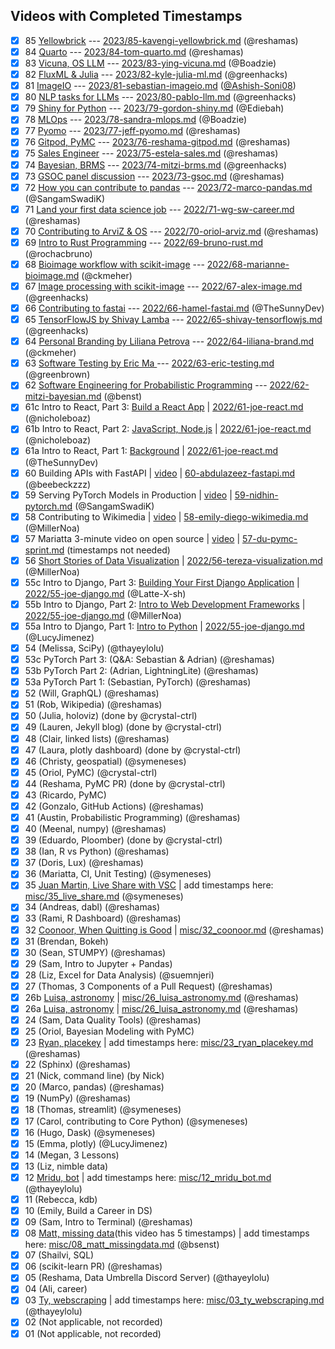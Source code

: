 ## Videos with Completed Timestamps

- [x] 85 [Yellowbrick](https://youtu.be/62Vhv_et9WQ) --- [2023/85-kavengi-yellowbrick.md](https://github.com/data-umbrella/event-transcripts/blob/main/2023/85-kavengi-yellowbrick.md) (@reshamas) 
- [x] 84 [Quarto](https://youtu.be/TnVgHE9LAiw) --- [2023/84-tom-quarto.md](https://github.com/data-umbrella/event-transcripts/blob/main/2023/84-tom-quarto.md) (@reshamas) 
- [x] 83 [Vicuna, OS LLM](https://youtu.be/y5Qa5m1hKiA) --- [2023/83-ying-vicuna.md](https://github.com/data-umbrella/event-transcripts/blob/main/2023/83-ying-vicuna.md) (@Boadzie) 
- [x] 82 [FluxML & Julia](https://youtu.be/WPMEILeh1Q8) --- [2023/82-kyle-julia-ml.md](https://github.com/data-umbrella/event-transcripts/blob/main/2023/82-kyle-julia-ml.md) (@greenhacks)
- [x] 81 [ImageIO](https://youtu.be/ct6S9BQHC04) --- [2023/81-sebastian-imageio.md](https://github.com/data-umbrella/event-transcripts/blob/main/2023/81-sebastian-imageio.md)  ([@Ashish-Soni08](https://github.com/Ashish-Soni08))
- [x] 80 [NLP tasks for LLMs](https://youtu.be/gP2gr0d0Q28) --- [2023/80-pablo-llm.md](https://github.com/data-umbrella/event-transcripts/blob/main/2023/80-pablo-llm.md) (@greenhacks) 
- [x] 79 [Shiny for Python](https://youtu.be/pXidQWYY14w) --- [2023/79-gordon-shiny.md](https://github.com/data-umbrella/event-transcripts/blob/main/2023/79-gordon-shiny.md) (@Ediebah)
- [x] 78 [MLOps](https://youtu.be/NIfGxfjjOV8) --- [2023/78-sandra-mlops.md](https://github.com/data-umbrella/event-transcripts/blob/main/2023/78-sandra-mlops.md) (@Boadzie)
- [x] 77 [Pyomo](https://youtu.be/DPv-7TeSTNs) --- [2023/77-jeff-pyomo.md](https://github.com/data-umbrella/event-transcripts/blob/main/2023/77-jeff-pyomo.md) (@reshamas) 
- [x] 76 [Gitpod, PyMC](https://youtu.be/jsjOmhUaKuU) --- [2023/76-reshama-gitpod.md](https://github.com/data-umbrella/event-transcripts/blob/main/2023/76-reshama-gitpod.md) (@reshamas)
- [x] 75 [Sales Engineer](https://youtu.be/TssCbFEcKck) --- [2023/75-estela-sales.md](https://github.com/data-umbrella/event-transcripts/blob/main/2023/75-estela-sales.md) (@reshamas)
- [x] 74 [Bayesian, BRMS](https://youtu.be/A1NWoKQhgJE) --- [2023/74-mitzi-brms.md](https://github.com/data-umbrella/event-transcripts/blob/main/2023/74-mitzi-brms.md) (@greenhacks) 
- [x] 73 [GSOC panel discussion](https://youtu.be/YE-TYJmvbfg) --- [2023/73-gsoc.md](https://github.com/data-umbrella/event-transcripts/blob/main/2023/73-gsoc.md) (@reshamas)
- [x] 72 [How you can contribute to pandas](https://youtu.be/zI4l1lfggzU) --- [2023/72-marco-pandas.md](https://github.com/data-umbrella/event-transcripts/blob/main/2023/72-marco-pandas.md) (@SangamSwadiK)
- [x] 71 [Land your first data science job](https://youtu.be/qDQ7z7FrG20) --- [2022/71-wg-sw-career.md](https://github.com/data-umbrella/event-transcripts/blob/main/2022/71-wg-sw-career.md) (@reshamas)
- [x] 70 [Contributing to ArviZ & OS](https://youtu.be/457ZTes4xOI) --- [2022/70-oriol-arviz.md](https://github.com/data-umbrella/event-transcripts/blob/main/2022/70-oriol-arviz.md) (@reshamas)
- [x] 69 [Intro to Rust Programming](https://youtu.be/7E8nLExn3WI) --- [2022/69-bruno-rust.md](https://github.com/data-umbrella/event-transcripts/blob/main/2022/69-bruno-rust.md) (@rochacbruno)
- [x] 68 [Bioimage workflow with scikit-image](https://youtu.be/NqdhuU1fX5A) --- [2022/68-marianne-bioimage.md](https://github.com/data-umbrella/event-transcripts/blob/main/2022/68-marianne-bioimage.md) (@ckmeher)
- [x] 67 [Image processing with scikit-image](https://youtu.be/tPNUX5NxlVY) --- [2022/67-alex-image.md](https://github.com/data-umbrella/event-transcripts/blob/main/2022/67-alex-image.md) (@greenhacks) 
- [x] 66 [Contributing to fastai](https://youtu.be/M7YRWnhKiak) --- [2022/66-hamel-fastai.md](https://github.com/data-umbrella/event-transcripts/blob/main/2022/66-hamel-fastai.md) (@TheSunnyDev)
- [x] 65 [TensorFlowJS by Shivay Lamba](https://youtu.be/k1rHkMmORA4) --- [2022/65-shivay-tensorflowjs.md](https://github.com/data-umbrella/event-transcripts/blob/main/2022/65-shivay-tensorflowjs.md) (@greenhacks)
- [x] 64 [Personal Branding by Liliana Petrova](https://youtu.be/fya1-Cc6oeE) --- [2022/64-liliana-brand.md](https://github.com/data-umbrella/event-transcripts/blob/main/2022/64-liliana-brand.md) (@ckmeher)
- [x] 63 [Software Testing by Eric Ma ](https://youtu.be/bJGgVoV4GTc) --- [2022/63-eric-testing.md](https://github.com/data-umbrella/event-transcripts/blob/main/2022/63-eric-testing.md) (@greenbrown)
- [x] 62 [Software Engineering for Probabilistic Programming](https://youtu.be/INXMncbt09g) --- [2022/62-mitzi-bayesian.md](https://github.com/data-umbrella/event-transcripts/blob/main/2022/62-mitzi-bayesian.md) (@benst)
- [x] 61c Intro to React, Part 3: [Build a React App](https://youtu.be/MSAbOBHGkhw) | [2022/61-joe-react.md](https://github.com/data-umbrella/event-transcripts/blob/main/2022/61-joe-react.md) (@nicholeboaz)
- [x] 61b Intro to React, Part 2: [JavaScript, Node.js](https://youtu.be/JWt4Z4sAlxk) | [2022/61-joe-react.md](https://github.com/data-umbrella/event-transcripts/blob/main/2022/61-joe-react.md) (@nicholeboaz) 
- [x] 61a Intro to React, Part 1: [Background](https://youtu.be/jNO-pPR7zkg) | [2022/61-joe-react.md](https://github.com/data-umbrella/event-transcripts/blob/main/2022/61-joe-react.md) (@TheSunnyDev)
- [x] 60 Building APIs with FastAPI | [video](https://youtu.be/aGbUwDYBMhs) |  [60-abdulazeez-fastapi.md](https://github.com/data-umbrella/event-transcripts/blob/main/2022/60-abdulazeez-fastapi.md) (@beebeckzzz)
- [x] 59 Serving PyTorch Models in Production | [video](https://youtu.be/fx_NaKwFYbg) | [59-nidhin-pytorch.md](https://github.com/data-umbrella/event-transcripts/blob/main/2022/59-nidhin-pytorch.md) (@SangamSwadiK)
- [x] 58 Contributing to Wikimedia | [video](https://youtu.be/mrHp3wc_6DQ) | [58-emily-diego-wikimedia.md](https://github.com/data-umbrella/event-transcripts/blob/main/2022/58-emily-diego-wikimedia.md) (@MillerNoa)
- [x] 57 Mariatta 3-minute video on open source | [video](https://youtu.be/NpWdYEp8-u4) | [57-du-pymc-sprint.md](https://github.com/data-umbrella/event-transcripts/blob/main/2022/57-du-pymc-sprint.md) (timestamps not needed)
- [x] 56 [Short Stories of Data Visualization](https://youtu.be/bqZpYY0XBT8) | [2022/56-tereza-visualization.md](https://github.com/data-umbrella/event-transcripts/blob/main/2022/56-tereza-visualization.md) (@MillerNoa)
- [x] 55c Intro to Django, Part 3: [Building Your First Django Application](https://youtu.be/QTQSzirDs8E) | [2022/55-joe-django.md](https://github.com/data-umbrella/event-transcripts/blob/main/2022/55-joe-django.md) (@Latte-X-sh)
- [x] 55b Intro to Django, Part 2: [Intro to Web Development Frameworks](https://youtu.be/K4NQmrGEWGM) | [2022/55-joe-django.md](https://github.com/data-umbrella/event-transcripts/blob/main/2022/55-joe-django.md) (@MillerNoa) 
- [x] 55a Intro to Django, Part 1: [Intro to Python](https://youtu.be/Yr1ewxg8os8) | [2022/55-joe-django.md](https://github.com/data-umbrella/event-transcripts/blob/main/2022/55-joe-django.md) (@LucyJimenez)
- [x] 54 (Melissa, SciPy) (@thayeylolu)
- [x] 53c PyTorch Part 3: (Q&A: Sebastian & Adrian) (@reshamas)
- [x] 53b PyTorch Part 2: (Adrian, LightningLite) (@reshamas)
- [x] 53a PyTorch Part 1: (Sebastian, PyTorch) (@reshamas)
- [x] 52 (Will, GraphQL) (@reshamas)
- [x] 51 (Rob, Wikipedia)  (@reshamas)
- [x] 50 (Julia, holoviz)  (done by @crystal-ctrl)
- [x] 49 (Lauren, Jekyll blog)  (done by @crystal-ctrl)
- [x] 48 (Clair, linked lists) (@reshamas)
- [x] 47 (Laura, plotly dashboard)  (done by @crystal-ctrl)
- [x] 46 (Christy, geospatial)  (@symeneses)
- [x] 45 (Oriol, PyMC)   (@crystal-ctrl)
- [x] 44 (Reshama, PyMC PR)  (done by @crystal-ctrl)
- [x] 43 (Ricardo, PyMC)  
- [x] 42 (Gonzalo, GitHub Actions) (@reshamas)
- [x] 41 (Austin, Probabilistic Programming) (@reshamas)
- [x] 40 (Meenal, numpy) (@reshamas)
- [x] 39 (Eduardo, Ploomber) (done by @crystal-ctrl)
- [x] 38 (Ian, R vs Python) (@reshamas)
- [x] 37 (Doris, Lux) (@reshamas)
- [x] 36 (Mariatta, CI, Unit Testing)  (@symeneses)
- [x] 35 [Juan Martin, Live Share with VSC](https://youtu.be/WHOiljOYGVw) | add timestamps here: [misc/35_live_share.md](https://github.com/data-umbrella/event-transcripts/blob/main/misc/35_live_share.md) (@symeneses)
- [x] 34 (Andreas, dabl) (@reshamas)
- [x] 33 (Rami, R Dashboard) (@reshamas)
- [x] 32 [Coonoor, When Quitting is Good](https://youtu.be/Y6ema9jzxFw) | [misc/32_coonoor.md](https://github.com/data-umbrella/event-transcripts/blob/main/misc/32_coonoor.md) (@reshamas)
- [x] 31 (Brendan, Bokeh) 
- [x] 30 (Sean, STUMPY)  (@reshamas)
- [x] 29 (Sam, Intro to Jupyter + Pandas) 
- [x] 28 (Liz, Excel for Data Analysis) (@suemnjeri)
- [x] 27 (Thomas, 3 Components of a Pull Request) (@reshamas)
- [x] 26b [Luisa, astronomy](https://youtu.be/veUkHUP_V4M) | [misc/26_luisa_astronomy.md](https://github.com/data-umbrella/event-transcripts/blob/main/misc/26_luisa_astronomy.md) (@reshamas)
- [x] 26a [Luisa, astronomy](https://youtu.be/q10mVlYQUbA) | [misc/26_luisa_astronomy.md](https://github.com/data-umbrella/event-transcripts/blob/main/misc/26_luisa_astronomy.md) (@reshamas)
- [x] 24 (Sam, Data Quality Tools) (@reshamas)
- [x] 25 (Oriol, Bayesian Modeling with PyMC)
- [x] 23 [Ryan, placekey](https://youtu.be/NYV4fB3IU0k) | add timestamps here: [misc/23_ryan_placekey.md](https://github.com/data-umbrella/event-transcripts/blob/main/misc/23_ryan_placekey.md) (@reshamas)
- [x] 22 (Sphinx) (@reshamas)
- [x] 21 (Nick, command line) (by Nick)
- [x] 20 (Marco, pandas)  (@reshamas)
- [x] 19 (NumPy) (@reshamas)
- [x] 18 (Thomas, streamlit) (@symeneses)
- [x] 17 (Carol, contributing to Core Python) (@symeneses)
- [x] 16 (Hugo, Dask) (@symeneses)
- [x] 15 (Emma, plotly) (@LucyJimenez)
- [x] 14 (Megan, 3 Lessons)
- [x] 13 (Liz, nimble data)
- [x] 12 [Mridu, bot](https://youtu.be/dqab-FcAirA) | add timestamps here: [misc/12_mridu_bot.md](https://github.com/data-umbrella/event-transcripts/blob/main/misc/12_mridu_bot.md)   (@thayeylolu)
- [x] 11 (Rebecca, kdb)
- [x] 10 (Emily, Build a Career in DS)
- [x] 09 (Sam, Intro to Terminal) (@reshamas)
- [x] 08 [Matt, missing data](https://youtu.be/LJKYXq3WHTw )(this video has 5 timestamps)  | add timestamps here: [misc/08_matt_missingdata.md](https://github.com/data-umbrella/event-transcripts/blob/main/misc/08_matt_missingdata.md)    (@bsenst)
- [x] 07 (Shailvi, SQL)
- [x] 06 (scikit-learn PR)  (@reshamas)
- [x] 05 (Reshama, Data Umbrella Discord Server) (@thayeylolu)
- [x] 04 (Ali, career)
- [x] 03 [Ty, webscraping](https://youtu.be/0L1uM_18TTA)   | add timestamps here: [misc/03_ty_webscraping.md](https://github.com/data-umbrella/event-transcripts/blob/main/misc/03_ty_webscraping.md) (@thayeylolu)
- [x] 02 (Not applicable, not recorded)
- [x] 01 (Not applicable, not recorded)
